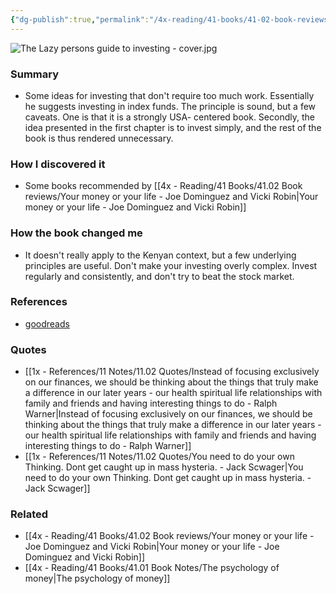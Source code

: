 ```yaml
---
{"dg-publish":true,"permalink":"/4x-reading/41-books/41-02-book-reviews/the-lazy-person-s-guide-to-investing-paul-farrell/","title":"The Lazy Person's Guide to Investing - Paul Farrell","created":"2024-01-18T08:51:06.000+03:00","updated":"2024-02-14T20:17:40.426+03:00"}
---
```


![The Lazy persons guide to investing - cover.jpg](/img/user/4x%20-%20Reading/41%20Books/41.03%20Cover%20images/The%20Lazy%20persons%20guide%20to%20investing%20-%20cover.jpg)
### Summary
- Some ideas for investing that don't require too much work. Essentially he suggests investing in index funds. The principle is sound, but a few caveats. One is that it is a strongly USA- centered book. Secondly, the idea presented in the first chapter is to invest simply, and the rest of the book is thus rendered unnecessary.

### How I discovered it
- Some books recommended by [[4x - Reading/41 Books/41.02 Book reviews/Your money or your life - Joe Dominguez and Vicki Robin\|Your money or your life - Joe Dominguez and Vicki Robin]]

### How the book changed me
- It doesn't really apply to the Kenyan context, but a few underlying principles are useful. Don't make your investing overly complex. Invest regularly and consistently, and don't try to beat the stock market.

### References
- [goodreads](https://www.goodreads.com/book/show/24491.The_Lazy_Person_s_Guide_to_Investing)

### Quotes
- [[1x - References/11 Notes/11.02 Quotes/Instead of focusing exclusively on our finances, we should be thinking about the things that truly make a difference in our later years - our health spiritual life relationships with family and friends and having interesting things to do - Ralph Warner\|Instead of focusing exclusively on our finances, we should be thinking about the things that truly make a difference in our later years - our health spiritual life relationships with family and friends and having interesting things to do - Ralph Warner]]
- [[1x - References/11 Notes/11.02 Quotes/You need to do your own Thinking. Dont get caught up in mass hysteria. - Jack Scwager\|You need to do your own Thinking. Dont get caught up in mass hysteria. - Jack Scwager]]

### Related
- [[4x - Reading/41 Books/41.02 Book reviews/Your money or your life - Joe Dominguez and Vicki Robin\|Your money or your life - Joe Dominguez and Vicki Robin]]
- [[4x - Reading/41 Books/41.01 Book Notes/The psychology of money\|The psychology of money]]
